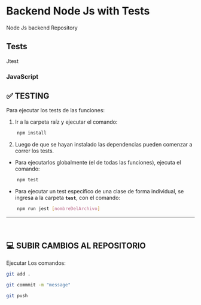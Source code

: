 # Backend Node Js with Tests

Node Js backend Repository

## Tests

Jtest

### JavaScript


## **✅ TESTING**

Para ejecutar los tests de las funciones:

1. Ir a la carpeta raíz y ejecutar el comando:

```bash
    npm install
```

2. Luego de que se hayan instalado las dependencias pueden comenzar a correr los tests.

-  Para ejecutarlos globalmente (el de todas las funciones), ejecuta el comando:

```bash
    npm test
```

-  Para ejecutar un test específico de una clase de forma individual, se ingresa a la carpeta **`test`**, con el comando:

```bash
    npm run jest [nombreDelArchivo]
```

---

</br >

## **💻 SUBIR CAMBIOS AL REPOSITORIO**

Ejecutar Los comandos:

```bash
git add .

git commmit -m "message"

git push
```
